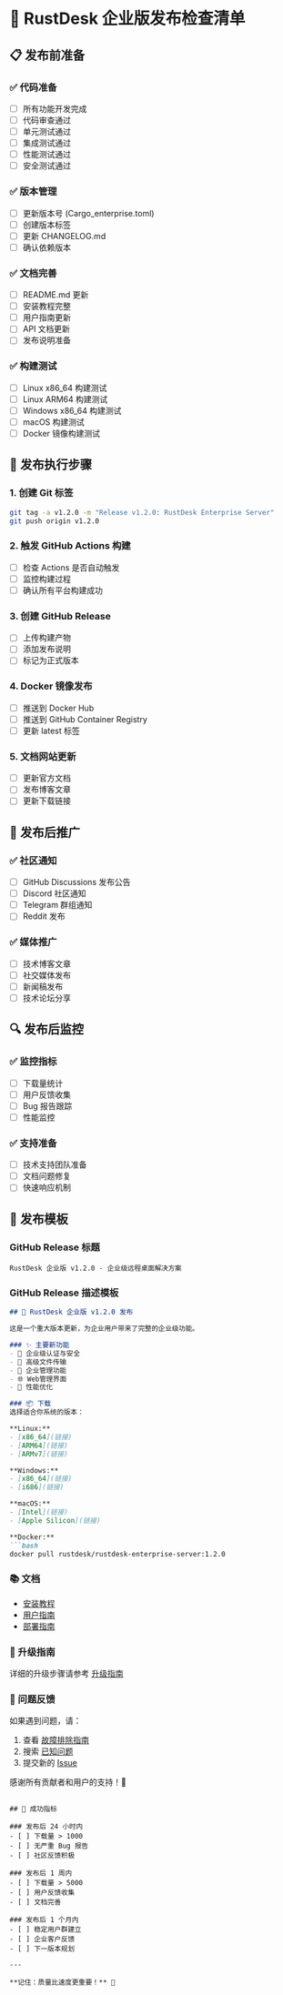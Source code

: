 # 🚀 RustDesk 企业版发布检查清单

## 📋 发布前准备

### ✅ 代码准备
- [ ] 所有功能开发完成
- [ ] 代码审查通过
- [ ] 单元测试通过
- [ ] 集成测试通过
- [ ] 性能测试通过
- [ ] 安全测试通过

### ✅ 版本管理
- [ ] 更新版本号 (Cargo_enterprise.toml)
- [ ] 创建版本标签
- [ ] 更新 CHANGELOG.md
- [ ] 确认依赖版本

### ✅ 文档完善
- [ ] README.md 更新
- [ ] 安装教程完整
- [ ] 用户指南更新
- [ ] API 文档更新
- [ ] 发布说明准备

### ✅ 构建测试
- [ ] Linux x86_64 构建测试
- [ ] Linux ARM64 构建测试
- [ ] Windows x86_64 构建测试
- [ ] macOS 构建测试
- [ ] Docker 镜像构建测试

## 🔧 发布执行步骤

### 1. 创建 Git 标签
```bash
git tag -a v1.2.0 -m "Release v1.2.0: RustDesk Enterprise Server"
git push origin v1.2.0
```

### 2. 触发 GitHub Actions 构建
- [ ] 检查 Actions 是否自动触发
- [ ] 监控构建过程
- [ ] 确认所有平台构建成功

### 3. 创建 GitHub Release
- [ ] 上传构建产物
- [ ] 添加发布说明
- [ ] 标记为正式版本

### 4. Docker 镜像发布
- [ ] 推送到 Docker Hub
- [ ] 推送到 GitHub Container Registry
- [ ] 更新 latest 标签

### 5. 文档网站更新
- [ ] 更新官方文档
- [ ] 发布博客文章
- [ ] 更新下载链接

## 📢 发布后推广

### ✅ 社区通知
- [ ] GitHub Discussions 发布公告
- [ ] Discord 社区通知
- [ ] Telegram 群组通知
- [ ] Reddit 发布

### ✅ 媒体推广
- [ ] 技术博客文章
- [ ] 社交媒体发布
- [ ] 新闻稿发布
- [ ] 技术论坛分享

## 🔍 发布后监控

### ✅ 监控指标
- [ ] 下载量统计
- [ ] 用户反馈收集
- [ ] Bug 报告跟踪
- [ ] 性能监控

### ✅ 支持准备
- [ ] 技术支持团队准备
- [ ] 文档问题修复
- [ ] 快速响应机制

## 📝 发布模板

### GitHub Release 标题
```
RustDesk 企业版 v1.2.0 - 企业级远程桌面解决方案
```

### GitHub Release 描述模板
```markdown
## 🎉 RustDesk 企业版 v1.2.0 发布

这是一个重大版本更新，为企业用户带来了完整的企业级功能。

### ✨ 主要新功能
- 🔐 企业级认证与安全
- 📁 高级文件传输
- 👥 企业管理功能
- 🌐 Web管理界面
- 🚀 性能优化

### 📦 下载
选择适合你系统的版本：

**Linux:**
- [x86_64](链接)
- [ARM64](链接)
- [ARMv7](链接)

**Windows:**
- [x86_64](链接)
- [i686](链接)

**macOS:**
- [Intel](链接)
- [Apple Silicon](链接)

**Docker:**
```bash
docker pull rustdesk/rustdesk-enterprise-server:1.2.0
```

### 📚 文档
- [安装教程](INSTALLATION_TUTORIAL.md)
- [用户指南](USER_GUIDE.md)
- [部署指南](DEPLOYMENT_GUIDE.md)

### 🔄 升级指南
详细的升级步骤请参考 [升级指南](UPGRADE_GUIDE.md)

### 🐛 问题反馈
如果遇到问题，请：
1. 查看 [故障排除指南](TROUBLESHOOTING.md)
2. 搜索 [已知问题](https://github.com/ljhlovehui/rustdesk-server/issues)
3. 提交新的 [Issue](https://github.com/ljhlovehui/rustdesk-server/issues/new)

感谢所有贡献者和用户的支持！🙏
```

## 🎯 成功指标

### 发布后 24 小时内
- [ ] 下载量 > 1000
- [ ] 无严重 Bug 报告
- [ ] 社区反馈积极

### 发布后 1 周内
- [ ] 下载量 > 5000
- [ ] 用户反馈收集
- [ ] 文档完善

### 发布后 1 个月内
- [ ] 稳定用户群建立
- [ ] 企业客户反馈
- [ ] 下一版本规划

---

**记住：质量比速度更重要！** 🎯